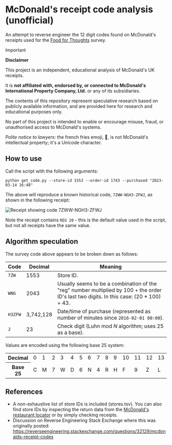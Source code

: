 # McDonald's receipt code analysis (unofficial)

An attempt to reverse engineer the 12 digit codes found on McDonald's receipts used for the [Food for Thoughts](https://www.mcdfoodforthoughts.com/) survey.

> [!IMPORTANT]
> **Disclaimer**

This project is an independent, educational analysis of McDonald's UK receipts.

It is **not affiliated with, endorsed by, or connected to McDonald's International Property Company, Ltd.** or any of its subsidiaries.

The contents of this repository represent speculative research based on publicly available information, and are provided here for research and educational purposes only.

No part of this project is intended to enable or encourage misuse, fraud, or unauthorised access to McDonald's systems.

_Polite notice to lawyers:_ the french fries emoji, 🍟, is not McDonald's intellectual property; it's a Unicode character.

## How to use

Call the script with the following arguments:

```shell
python get_code.py --store-id 1553 --order-id 1743 --purchased "2023-03-14 16:48"
```

The above will reproduce a known historical code, `7ZWW-NGH3-ZFWJ`, as shown in the following receipt:

![Receipt showing code 7ZWW-NGH3-ZFWJ](./assets/7ZWW-NGH3-ZFWJ.jpg)

Note the receipt contains `REG 20` - this is the default value used in the script, but not all receipts have the same value.

## Algorithm speculation

The survey code above appears to be broken down as follows:

| Code    | Decimal   | Meaning                                                                                                                                  |
| -       | -         | -                                                                                                                                        |
| `7ZW`   | 1553      | Store ID.                                                                                                                                |
| `WNG`   | 2043      | Usually seems to be a combination of the "reg" number multiplied by 100 + the order ID's last two digits. In this case: (20 * 100) + 43. |
| `H3ZFW` | 3,742,128 | Date/time of purchase (represented as number of minutes since `2016-02-01 00:00`).                                                       |
| `J`     | 23        | Check digit (Luhn mod _N_ algorithm; uses 25 as a base).                                                                                 |

Values are encoded using the following base 25 system:

<table>
    <tbody>
        <tr>
            <th>Decimal</th>
            <td>0</td>
            <td>1</td>
            <td>2</td>
            <td>3</td>
            <td>4</td>
            <td>5</td>
            <td>6</td>
            <td>7</td>
            <td>8</td>
            <td>9</td>
            <td>10</td>
            <td>11</td>
            <td>12</td>
            <td>13</td>
            <td>14</td>
            <td>15</td>
            <td>16</td>
            <td>17</td>
            <td>18</td>
            <td>19</td>
            <td>20</td>
            <td>21</td>
            <td>22</td>
            <td>23</td>
            <td>24</td>
        </tr>
        <tr>
            <th>Base 25</th>
            <td>C</td>
            <td>M</td>
            <td>7</td>
            <td>W</td>
            <td>D</td>
            <td>6</td>
            <td>N</td>
            <td>4</td>
            <td>R</td>
            <td>H</td>
            <td>F</td>
            <td>9</td>
            <td>Z</td>
            <td>L</td>
            <td>3</td>
            <td>X</td>
            <td>K</td>
            <td>Q</td>
            <td>G</td>
            <td>V</td>
            <td>P</td>
            <td>B</td>
            <td>T</td>
            <td>J</td>
            <td>Y</td>
        </tr>
    </tbody>
</table>

## References

* A non-exhaustive list of store IDs is included (stores.tsv). You can also find store IDs by inspecting the return data from the [McDonald's restaurant locator](https://www.mcdonalds.com/gb/en-gb/restaurant-locator.html) or by simply checking receipts.
* Discussion on Reverse Engineering Stack Exchange where this was originally posted: https://reverseengineering.stackexchange.com/questions/32129/mcdonalds-receipt-codes
